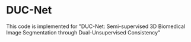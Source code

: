 # DUC-Net

This code is implemented for "DUC-Net: Semi-supervised 3D Biomedical Image Segmentation through Dual-Unsupervised Consistency"
